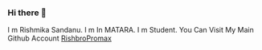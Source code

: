 ### Hi there 👋 
I m Rishmika Sandanu. I m In MATARA. I m Student. You Can Visit My Main Github Account [RishbroPromax](https://github.com/RishbroPromax)


<!--
**Rishmikasandanu/Rishmikasandanu** is a ✨ _special_ ✨ repository because its `README.md` (this file) appears on your GitHub profile.

Here are some ideas to get you started:

- 🔭 I’m currently working on ...
- 🌱 I’m currently learning ...
- 👯 I’m looking to collaborate on ...
- 🤔 I’m looking for help with ...
- 💬 Ask me about ...
- 📫 How to reach me: ...
- 😄 Pronouns: ...
- ⚡ Fun fact: ...
-->

